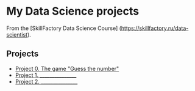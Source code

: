 # My Data Science projects

From the [SkillFactory Data Science Course] (https://skillfactory.ru/data-scientist).

## Projects

* [Project 0. The game "Guess the number"](https://github.com/FreeRadical1320/sf_data_science/project_0)
* [Project 1. _______________](https://github.com/FreeRadical1320/sf_data_science/project_1)
* [Project 2. _______________](https://github.com/FreeRadical1320/sf_data_science/project_2)